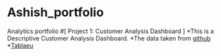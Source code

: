 # Ashish_portfolio
Analytics portfolio
#[ Project 1: Customer Analysis Dashboard ]
*This is a Descriptive Customer Analysis Dashboard.
*The data taken from [github](https://github.com/stanley-george-joseph/Customer-Analysis-Tableau)
*[Tablaeu](https://public.tableau.com/app/profile/ashish.kumar7751/viz/CustomerAnalysis_16844368151170/Dashboard1)
